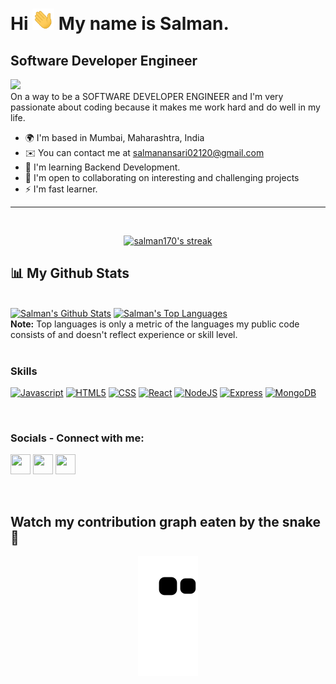 
Hi <img src="https://raw.githubusercontent.com/ABSphreak/ABSphreak/master/gifs/Hi.gif" width="35"> My name is Salman.
===========================

Software Developer Engineer
---------------------------
![](https://komarev.com/ghpvc/?username=salman170&color=brightgreen&style=flat) \
On a way to be a SOFTWARE DEVELOPER ENGINEER and I'm very passionate about coding because it makes me work hard and do well in my life.

* 🌍  I'm based in Mumbai, Maharashtra, India
* ✉️  You can contact me at [salmanansari02120@gmail.com](mailto:salmanansari02120@gmail.com)
* 🧠  I'm learning Backend Development.
* 🤝  I'm open to collaborating on interesting and challenging projects
* ⚡  I'm fast learner.

<hr>

<br>
<p align="center">
    <a href="https://github.com/salman170/github-readme-streak-stats">
        <img title="🔥 Get streak stats for your profile at git.io/streak-stats" alt="salman170's streak" src="https://github-readme-streak-stats.herokuapp.com/?user=salman170&theme=black-ice&hide_border=true&stroke=0000&background=060A0CD0"/>
    </a>
</p>

## 📊 My Github Stats

  <br/>
    <a href="https://github.com/salman170/github-readme-stats"><img alt="Salman's Github Stats" src="https://github-readme-stats.vercel.app/api?username=salman170&show_icons=true&count_private=true&theme=react&hide_border=true&bg_color=0D1117" /></a>
  <a href="https://github.com/salman170/github-readme-stats"><img alt="Salman's Top Languages" src="https://github-readme-stats.vercel.app/api/top-langs/?username=salman170&langs_count=8&count_private=true&layout=compact&theme=react&hide_border=true&bg_color=0D1117" /></a>
  <br/>
  <b>Note:</b> Top languages is only a metric of the languages my public code consists of and doesn't reflect experience or skill level.

<br/>
<br/>

### Skills

<p align="left">
<a href="https://developer.mozilla.org/en-US/docs/Web/JavaScript" target="_blank" rel="noreferrer"><img src="https://raw.githubusercontent.com/danielcranney/readme-generator/main/public/icons/skills/javascript-colored.svg" width="36" height="36" alt="Javascript" /></a>
<a href="https://developer.mozilla.org/en-US/docs/Glossary/HTML5" target="_blank" rel="noreferrer"><img src="https://raw.githubusercontent.com/danielcranney/readme-generator/main/public/icons/skills/html5-colored.svg" width="36" height="36" alt="HTML5" /></a>
<a href="https://developer.mozilla.org/en-US/docs/Web/CSS" target="_blank" rel="noreferrer"><img src="https://raw.githubusercontent.com/danielcranney/readme-generator/main/public/icons/skills/css3-colored.svg" width="36" height="36" alt="CSS" /></a>
<a href="https://reactjs.org/" target="_blank" rel="noreferrer"><img src="https://raw.githubusercontent.com/danielcranney/readme-generator/main/public/icons/skills/react-colored.svg" width="36" height="36" alt="React" /></a>
<a href="https://nodejs.org/en/" target="_blank" rel="noreferrer"><img src="https://raw.githubusercontent.com/danielcranney/readme-generator/main/public/icons/skills/nodejs-colored.svg" width="36" height="36" alt="NodeJS" /></a>
<a href="https://expressjs.com/" target="_blank" rel="noreferrer"><img src="https://raw.githubusercontent.com/danielcranney/readme-generator/main/public/icons/skills/express-colored.svg" width="36" height="36" alt="Express" /></a>
<a href="https://www.mongodb.com/" target="_blank" rel="noreferrer"><img src="https://raw.githubusercontent.com/danielcranney/readme-generator/main/public/icons/skills/mongodb-colored.svg" width="36" height="36" alt="MongoDB" /></a>

</p>
<br/>

### Socials - Connect with me:

<p align="left">
<a href="https://discord.com/users/SalmanA#7113" target="_blank" rel="noreferrer"><img src="https://raw.githubusercontent.com/danielcranney/readme-generator/main/public/icons/socials/discord.svg" width="32" height="32" /></a> 
<a href="https://www.github.com/salman170" target="_blank" rel="noreferrer"><img src="https://raw.githubusercontent.com/danielcranney/readme-generator/main/public/icons/socials/github.svg" width="32" height="32" /></a> 
<!-- <a href="http://www.instagram.com/s.ansari.17" target="_blank" rel="noreferrer"><img src="https://raw.githubusercontent.com/danielcranney/readme-generator/main/public/icons/socials/instagram.svg" width="32" height="32" /></a>  -->
<a href="https://www.linkedin.com/in/salman-ansari1/" target="_blank" rel="noreferrer"><img src="https://raw.githubusercontent.com/danielcranney/readme-generator/main/public/icons/socials/linkedin.svg" width="32" height="32" /></a> 
</p>

<!-- <a href="https://github.com/salman170/github-readme-activity-graph"><img alt="Salman's Activity Graph" src="https://activity-graph.herokuapp.com/graph?username=salman170&bg_color=0D1117&color=5BCDEC&line=5BCDEC&point=FFFFFF&hide_border=true" /></a> -->

<br/>

## Watch my contribution graph eaten by the snake🐍
<div align="center"> <img src="https://raw.githubusercontent.com/salman170/salman170/output/github-contribution-grid-snake.svg" /></div>

